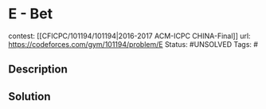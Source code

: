 # E - Bet

contest: [[CFICPC/101194/101194|2016-2017 ACM-ICPC CHINA-Final]]
url: https://codeforces.com/gym/101194/problem/E
Status: #UNSOLVED
Tags: #

## Description

## Solution

